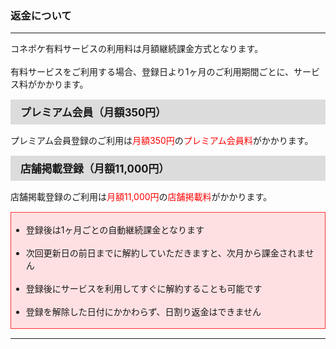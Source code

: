 <h3>返金について</h3>
<hr>
コネポケ有料サービスの利用料は月額継続課金方式となります。<br>
<br>
有料サービスをご利用する場合、登録日より1ヶ月のご利用期間ごとに、サービス料がかかります。

<div style="padding: 7px 15px; margin-top: 15px; margin-bottom: 15px; border: 1px solid #dcdcdc; background-color: #dcdcdc; font-size: 120%">
<strong>プレミアム会員（月額350円）</strong>
</div>

プレミアム会員登録のご利用は<font color="#ff0000">月額350円</font>の<font color="#ff0000">プレミアム会員料</font>がかかります。
<div style="padding: 7px 15px; margin-top: 15px; margin-bottom: 15px; border: 1px solid #dcdcdc; background-color: #dcdcdc; font-size: 120%">
<strong>店舗掲載登録（月額11,000円）</strong>
</div>

店舗掲載登録のご利用は<font color="#ff0000">月額11,000円</font>の<font color="#ff0000">店舗掲載料</font>がかかります。<br>
<div style="padding: 3px 15px 3px 0px; margin-top: 15px; margin-bottom: 15px; border: 1px solid #ff3333; background-color: #ffe0e2;">

<ul>
<li>登録後は1ヶ月ごとの自動継続課金となります</li>
<br>
<li>次回更新日の前日までに解約していただきますと、次月から課金されません</li>
<br>
<li>登録後にサービスを利用してすぐに解約することも可能です</li>
<br>
<li>登録を解除した日付にかかわらず、日割り返金はできません</li>
</div>
<hr>